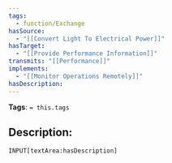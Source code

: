 ```yaml
---
tags:
  - function/Exchange
hasSource:
  - "[[Convert Light To Electrical Power]]"
hasTarget:
  - "[[Provide Performance Information]]"
transmits: "[[Performance]]"
implements:
  - "[[Monitor Operations Remotely]]"
hasDescription: 
---
```

**Tags**: `= this.tags`
## Description:
`INPUT[textArea:hasDescription]`
